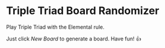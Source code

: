 # Triple Triad Board Randomizer

Play Triple Triad with the Elemental rule.

Just click *New Board* to generate a board. Have fun! 👍
